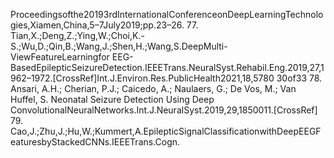 Proceedingsofthe20193rdInternationalConferenceonDeepLearningTechnologies,Xiamen,China,5–7July2019;pp.23–26.
77. Tian,X.;Deng,Z.;Ying,W.;Choi,K.-S.;Wu,D.;Qin,B.;Wang,J.;Shen,H.;Wang,S.DeepMulti-ViewFeatureLearningfor
EEG-BasedEpilepticSeizureDetection.IEEETrans.NeuralSyst.Rehabil.Eng.2019,27,1962–1972.[CrossRef]Int.J.Environ.Res.PublicHealth2021,18,5780 30of33
78. Ansari, A.H.; Cherian, P.J.; Caicedo, A.; Naulaers, G.; De Vos, M.; Van Huffel, S. Neonatal Seizure Detection Using Deep
ConvolutionalNeuralNetworks.Int.J.NeuralSyst.2019,29,1850011.[CrossRef]
79. Cao,J.;Zhu,J.;Hu,W.;Kummert,A.EpilepticSignalClassificationwithDeepEEGFeaturesbyStackedCNNs.IEEETrans.Cogn.